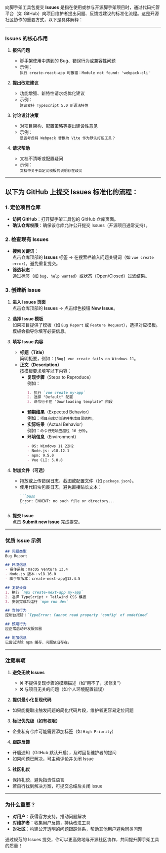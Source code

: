 向脚手架工具包提交 **Issues** 是指在使用或参与开源脚手架项目时，通过代码托管平台（如 GitHub）向项目维护者提出问题、反馈或建议的标准化流程。这是开源社区协作的重要方式，以下是具体解释：

---

### **Issues 的核心作用**
1. **报告问题**  
   - 脚手架使用中遇到的 Bug、错误行为或兼容性问题
   - 示例：  
     `执行 create-react-app 时报错：Module not found: 'webpack-cli'`

2. **提出改进建议**  
   - 功能增强、新特性请求或优化建议  
   - 示例：  
     `建议支持 TypeScript 5.0 新语法特性`

3. **讨论设计决策**  
   - 对项目架构、配置策略等提出建设性意见  
   - 示例：  
     `是否考虑将 Webpack 替换为 Vite 作为默认打包工具？`

4. **请求帮助**  
   - 文档不清晰或配置疑问  
   - 示例：  
     `文档中关于自定义模板的说明存在歧义`

---

## **以下为 GitHub 上提交 Issues 标准化的流程：**

### **1. 定位项目仓库**
- **访问 GitHub**：打开脚手架工具包的 GitHub 仓库页面。
- **确认仓库权限**：确保该仓库允许公开提交 Issues（开源项目通常支持）。


### **2. 检查现有 Issues**
- **搜索关键词**：  
  点击仓库顶部的 **Issues** 标签 → 在搜索栏输入问题关键词（如 `vue create error`），避免重复提交。
- **筛选状态**：  
  通过标签（如 `bug`、`help wanted`）或状态（Open/Closed）过滤结果。


### **3. 创建新 Issue**
1. **进入 Issues 页面**  
   点击仓库顶部的 **Issues** → 点击绿色按钮 **New Issue**。
   
2. **选择 Issue 模板**  
   如果项目提供了模板（如 `Bug Report` 或 `Feature Request`），选择对应模板。模板会指导你填写必要信息。


3. **填写 Issue 内容**
   - **标题（Title）**  
     简明扼要，例如：`[Bug] vue create fails on Windows 11`。
   - **正文（Description）**  
     按模板要求填写以下内容：
     - **复现步骤**（Steps to Reproduce）  
       例如：  
       ```markdown
       1. 执行 `vue create my-app`
       2. 选择 "Default" 配置
       3. 命令行卡在 "Downloading template" 阶段
       ```
     - **预期结果**（Expected Behavior）  
       例如：`项目应成功创建并生成目录结构`。
     - **实际结果**（Actual Behavior）  
       例如：`命令行无响应超过 10 分钟`。
     - **环境信息**（Environment）  
       ```markdown
       - OS: Windows 11 22H2
       - Node.js: v18.12.1
       - npm: 9.5.0
       - Vue CLI: 5.0.8
       ```

4. **附加文件（可选）**  
   - 拖放或上传错误日志、截图或配置文件（如 `package.json`）。
   - 使用代码块包裹日志，避免直接贴长文本：
     ````markdown
     ```bash
     Error: ENOENT: no such file or directory...
     ```
     ````

5. **提交 Issue**  
   点击 **Submit new issue** 完成提交。

---

### **优质 Issue 示例**
```markdown
## 问题类型
Bug Report

## 环境信息
- 操作系统：macOS Ventura 13.4
- Node.js 版本：v18.16.0
- 脚手架版本：create-next-app@13.4.5

## 复现步骤
1. 执行 `npx create-next-app my-app`
2. 选择 TypeScript + Tailwind CSS 模板
3. 安装完成后运行 `npm run dev`

## 当前行为
控制台报错：`TypeError: Cannot read property 'config' of undefined`

## 预期行为
应正常启动开发服务器

## 附加信息
已尝试清除 npm 缓存，问题依旧存在。
```

---

### **注意事项**
1. **避免无效 Issues**  
   - ❌ 不提供复现步骤的模糊描述（如“用不了，求修复”）  
   - ❌ 与项目无关的问题（如个人环境配置错误）

2. **提供最小化复现代码**
  - 如果能提取出触发问题的简化代码片段，维护者更容易定位问题
3. **标记优先级（如有权限）**  
  - 企业私有仓库可能需要添加标签（如 `High Priority`）
4. **跟踪反馈**
  - 开启通知（GitHub 默认开启），及时回复维护者的提问
  - 如果问题已解决，可主动评论并关闭 Issue
5. **社区礼仪**  
  - 保持礼貌，避免指责性语言  
  - 若自行找到解决方案，可提交总结后关闭 Issue

---

### **为什么重要？**
- **对用户**：获得官方支持，推动问题解决  
- **对维护者**：收集用户反馈，持续改进工具  
- **对社区**：构建公开透明的问题跟踪体系，帮助其他用户避免同类问题

通过规范的 Issues 提交，你可以更高效地与开源社区协作，共同提升脚手架工具的质量！